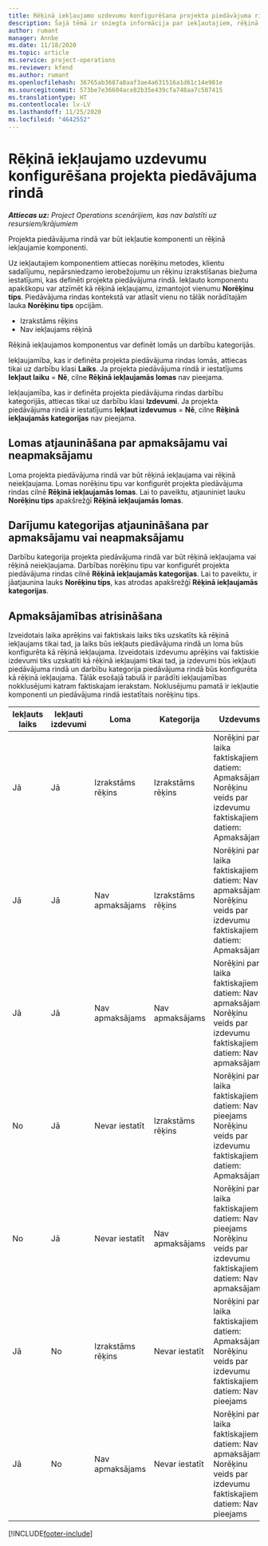 ```yaml
---
title: Rēķinā iekļaujamo uzdevumu konfigurēšana projekta piedāvājuma rindā
description: Šajā tēmā ir sniegta informācija par iekļautajiem, rēķinā iekļaujamajiem un rēķinā neiekļaujamajiem komponentiem projekta piedāvājuma rindās.
author: rumant
manager: Annbe
ms.date: 11/18/2020
ms.topic: article
ms.service: project-operations
ms.reviewer: kfend
ms.author: rumant
ms.openlocfilehash: 36765ab3687a8aaf3ae4a631516a1d61c14e981e
ms.sourcegitcommit: 573be7e36604ace82b35e439cfa748aa7c587415
ms.translationtype: HT
ms.contentlocale: lv-LV
ms.lasthandoff: 11/25/2020
ms.locfileid: "4642552"
---
```

# <a name="configure-the-chargeable-components-of-a-project-based-quote-line"></a>Rēķinā iekļaujamo uzdevumu konfigurēšana projekta piedāvājuma rindā

_**Attiecas uz:** Project Operations scenārijiem, kas nav balstīti uz resursiem/krājumiem_

Projekta piedāvājuma rindā var būt iekļautie komponenti un rēķinā iekļaujamie komponenti.

Uz iekļautajiem komponentiem attiecas norēķinu metodes, klientu sadalījumu, nepārsniedzamo ierobežojumu un rēķinu izrakstīšanas biežuma iestatījumi, kas definēti projekta piedāvājuma rindā.
Iekļauto komponentu apakškopu var atzīmēt kā rēķinā iekļaujamu, izmantojot vienumu **Norēķinu tips**. Piedāvājuma rindas kontekstā var atlasīt vienu no tālāk norādītajām lauka **Norēķinu tips** opcijām.

   - Izrakstāms rēķins
   - Nav iekļaujams rēķinā

Rēķinā iekļaujamos komponentus var definēt lomās un darbību kategorijās.

Iekļaujamība, kas ir definēta projekta piedāvājuma rindas lomās, attiecas tikai uz darbību klasi **Laiks**. Ja projekta piedāvājuma rindā ir iestatījums **Iekļaut laiku** = **Nē**, cilne **Rēķinā iekļaujamās lomas** nav pieejama.

Iekļaujamība, kas ir definēta projekta piedāvājuma rindas darbību kategorijās, attiecas tikai uz darbību klasi **Izdevumi**. Ja projekta piedāvājuma rindā ir iestatījums **Iekļaut izdevumus** = **Nē**, cilne **Rēķinā iekļaujamās kategorijas** nav pieejama.

## <a name="update-a-role-to-be-chargeable-or-non-chargeable"></a>Lomas atjaunināšana par apmaksājamu vai neapmaksājamu
Loma projekta piedāvājuma rindā var būt rēķinā iekļaujama vai rēķinā neiekļaujama. Lomas norēķinu tipu var konfigurēt projekta piedāvājuma rindas cilnē **Rēķinā iekļaujamās lomas**. Lai to paveiktu, atjauniniet lauku **Norēķinu tips** apakšrežģī **Rēķinā iekļaujamās lomas**. 

## <a name="update-a-transaction-category-to-be-chargeable-or-non-chargeable"></a>Darījumu kategorijas atjaunināšana par apmaksājamu vai neapmaksājamu
Darbību kategorija projekta piedāvājuma rindā var būt rēķinā iekļaujama vai rēķinā neiekļaujama. Darbības norēķinu tipu var konfigurēt projekta piedāvājuma rindas cilnē **Rēķinā iekļaujamās kategorijas**. Lai to paveiktu, ir jāatjaunina lauks **Norēķinu tips**, kas atrodas apakšrežģī **Rēķinā iekļaujamās kategorijas**. 

## <a name="resolve-chargeability"></a>Apmaksājamības atrisināšana

Izveidotais laika aprēķins vai faktiskais laiks tiks uzskatīts kā rēķinā iekļaujams tikai tad, ja laiks būs iekļauts piedāvājuma rindā un loma būs konfigurēta kā rēķinā iekļaujama.
Izveidotais izdevumu aprēķins vai faktiskie izdevumi tiks uzskatīti kā rēķinā iekļaujami tikai tad, ja izdevumi būs iekļauti piedāvājuma rindā un darbību kategorija piedāvājuma rindā būs konfigurēta kā rēķinā iekļaujama. Tālāk esošajā tabulā ir parādīti iekļaujamības nokklusējumi katram faktiskajam ierakstam. Noklusējumu pamatā ir iekļautie komponenti un piedāvājuma rindā iestatītais norēķinu tips.

| Iekļauts laiks | Iekļauti izdevumi | Loma | Kategorija | Uzdevums |
| --- | --- | --- | --- | --- |
| Jā | Jā | Izrakstāms rēķins | Izrakstāms rēķins | Norēķini par laika faktiskajiem datiem: Apmaksājams </br>Norēķinu veids par izdevumu faktiskajiem datiem: Apmaksājams |
| Jā | Jā | Nav apmaksājams | Izrakstāms rēķins | Norēķini par laika faktiskajiem datiem: Nav apmaksājams </br>Norēķinu veids par izdevumu faktiskajiem datiem: Apmaksājams |
| Jā | Jā | Nav apmaksājams | Nav apmaksājams | Norēķini par laika faktiskajiem datiem: Nav apmaksājams </br>Norēķinu veids par izdevumu faktiskajiem datiem: Nav apmaksājams |
| No | Jā | Nevar iestatīt | Izrakstāms rēķins | Norēķini par laika faktiskajiem datiem: Nav pieejams </br>Norēķinu veids par izdevumu faktiskajiem datiem: Apmaksājams |
| No | Jā | Nevar iestatīt | Nav apmaksājams | Norēķini par laika faktiskajiem datiem: Nav pieejams </br>Norēķinu veids par izdevumu faktiskajiem datiem: Nav apmaksājams |
| Jā | No | Izrakstāms rēķins | Nevar iestatīt | Norēķini par laika faktiskajiem datiem: Apmaksājams </br>Norēķinu veids par izdevumu faktiskajiem datiem: Nav pieejams |
| Jā | No | Nav apmaksājams | Nevar iestatīt | Norēķini par laika faktiskajiem datiem: Nav apmaksājams </br> Norēķinu veids par izdevumu faktiskajiem datiem: Nav pieejams |


[!INCLUDE[footer-include](../includes/footer-banner.md)]